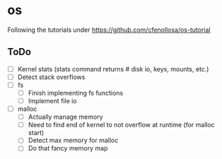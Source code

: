 # os

Following the tutorials under https://github.com/cfenollosa/os-tutorial

## ToDo

- [ ] Kernel stats (stats command returns # disk io, keys, mounts, etc.)
- [ ] Detect stack overflows
- [ ] fs
  - [ ] Finish implementing fs functions
  - [ ] Implement file io
- [ ] malloc
  - [ ] Actually manage memory
  - [ ] Need to find end of kernel to not overflow at runtime (for malloc start)
  - [ ] Detect max memory for malloc
  - [ ] Do that fancy memory map
